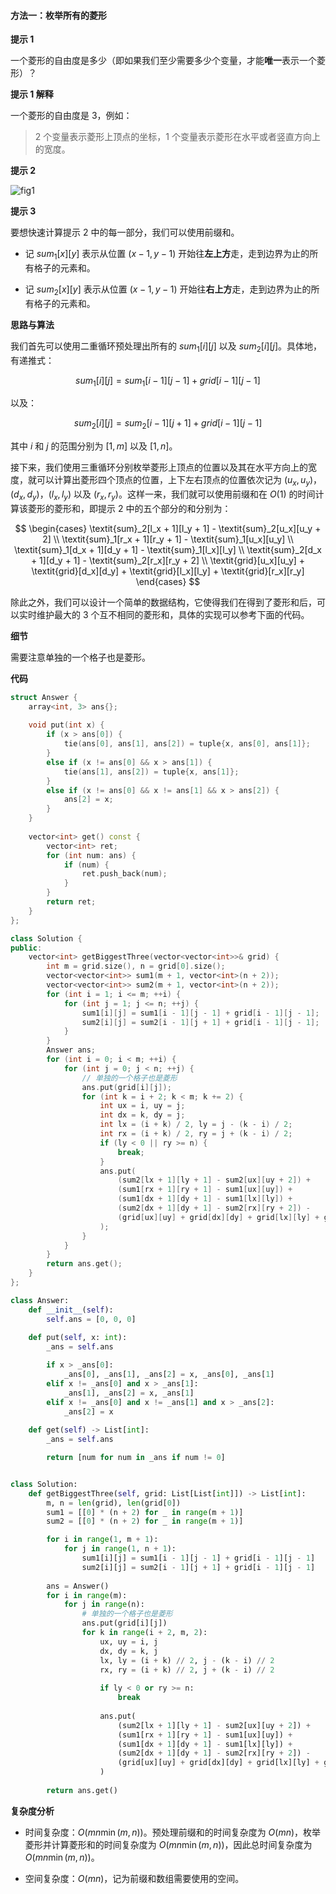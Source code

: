 #### 方法一：枚举所有的菱形

**提示 $1$**

一个菱形的自由度是多少（即如果我们至少需要多少个变量，才能**唯一**表示一个菱形）？

**提示 $1$ 解释**

一个菱形的自由度是 $3$，例如：

> $2$ 个变量表示菱形上顶点的坐标，$1$ 个变量表示菱形在水平或者竖直方向上的宽度。

**提示 $2$**

![fig1](https://assets.leetcode-cn.com/solution-static/5757/5757.png)

**提示 $3$**

要想快速计算提示 $2$ 中的每一部分，我们可以使用前缀和。

- 记 $\textit{sum}_1[x][y]$ 表示从位置 $(x-1, y-1)$ 开始往**左上方**走，走到边界为止的所有格子的元素和。

- 记 $\textit{sum}_2[x][y]$ 表示从位置 $(x-1, y-1)$ 开始往**右上方**走，走到边界为止的所有格子的元素和。

**思路与算法**

我们首先可以使用二重循环预处理出所有的 $\textit{sum}_1[i][j]$ 以及 $\textit{sum}_2[i][j]$。具体地，有递推式：

$$
\textit{sum}_1[i][j] = \textit{sum}_1[i-1][j-1] + \textit{grid}[i-1][j-1]
$$

以及：

$$
\textit{sum}_2[i][j] = \textit{sum}_2[i-1][j+1] + \textit{grid}[i-1][j-1]
$$

其中 $i$ 和 $j$ 的范围分别为 $[1, m]$ 以及 $[1, n]$。

接下来，我们使用三重循环分别枚举菱形上顶点的位置以及其在水平方向上的宽度，就可以计算出菱形四个顶点的位置，上下左右顶点的位置依次记为 $(u_x, u_y)$，$(d_x, d_y)$，$(l_x, l_y)$ 以及 $(r_x, r_y)$。这样一来，我们就可以使用前缀和在 $O(1)$ 的时间计算该菱形的菱形和，即提示 $2$ 中的五个部分的和分别为：

$$
\begin{cases}
\textit{sum}_2[l_x + 1][l_y + 1] - \textit{sum}_2[u_x][u_y + 2] \\
\textit{sum}_1[r_x + 1][r_y + 1] - \textit{sum}_1[u_x][u_y] \\
\textit{sum}_1[d_x + 1][d_y + 1] - \textit{sum}_1[l_x][l_y] \\
\textit{sum}_2[d_x + 1][d_y + 1] - \textit{sum}_2[r_x][r_y + 2] \\
\textit{grid}[u_x][u_y] + \textit{grid}[d_x][d_y] + \textit{grid}[l_x][l_y] + \textit{grid}[r_x][r_y]
\end{cases}
$$

除此之外，我们可以设计一个简单的数据结构，它使得我们在得到了菱形和后，可以实时维护最大的 $3$ 个互不相同的菱形和，具体的实现可以参考下面的代码。

**细节**

需要注意单独的一个格子也是菱形。

**代码**

```C++ [sol1-C++]
struct Answer {
    array<int, 3> ans{};
    
    void put(int x) {
        if (x > ans[0]) {
            tie(ans[0], ans[1], ans[2]) = tuple{x, ans[0], ans[1]};
        }
        else if (x != ans[0] && x > ans[1]) {
            tie(ans[1], ans[2]) = tuple{x, ans[1]};
        }
        else if (x != ans[0] && x != ans[1] && x > ans[2]) {
            ans[2] = x;
        }
    }
    
    vector<int> get() const {
        vector<int> ret;
        for (int num: ans) {
            if (num) {
                ret.push_back(num);
            }
        }
        return ret;
    }
};

class Solution {
public:
    vector<int> getBiggestThree(vector<vector<int>>& grid) {
        int m = grid.size(), n = grid[0].size();
        vector<vector<int>> sum1(m + 1, vector<int>(n + 2));
        vector<vector<int>> sum2(m + 1, vector<int>(n + 2));
        for (int i = 1; i <= m; ++i) {
            for (int j = 1; j <= n; ++j) {
                sum1[i][j] = sum1[i - 1][j - 1] + grid[i - 1][j - 1];
                sum2[i][j] = sum2[i - 1][j + 1] + grid[i - 1][j - 1];
            }
        }
        Answer ans;
        for (int i = 0; i < m; ++i) {
            for (int j = 0; j < n; ++j) {
                // 单独的一个格子也是菱形
                ans.put(grid[i][j]);
                for (int k = i + 2; k < m; k += 2) {
                    int ux = i, uy = j;
                    int dx = k, dy = j;
                    int lx = (i + k) / 2, ly = j - (k - i) / 2;
                    int rx = (i + k) / 2, ry = j + (k - i) / 2;
                    if (ly < 0 || ry >= n) {
                        break;
                    }
                    ans.put(
                        (sum2[lx + 1][ly + 1] - sum2[ux][uy + 2]) +
                        (sum1[rx + 1][ry + 1] - sum1[ux][uy]) +
                        (sum1[dx + 1][dy + 1] - sum1[lx][ly]) +
                        (sum2[dx + 1][dy + 1] - sum2[rx][ry + 2]) -
                        (grid[ux][uy] + grid[dx][dy] + grid[lx][ly] + grid[rx][ry])
                    );
                }
            }
        }
        return ans.get();
    }
};
```

```Python [sol1-Python3]
class Answer:
    def __init__(self):
        self.ans = [0, 0, 0]
    
    def put(self, x: int):
        _ans = self.ans

        if x > _ans[0]:
            _ans[0], _ans[1], _ans[2] = x, _ans[0], _ans[1]
        elif x != _ans[0] and x > _ans[1]:
            _ans[1], _ans[2] = x, _ans[1]
        elif x != _ans[0] and x != _ans[1] and x > _ans[2]:
            _ans[2] = x
    
    def get(self) -> List[int]:
        _ans = self.ans

        return [num for num in _ans if num != 0]


class Solution:
    def getBiggestThree(self, grid: List[List[int]]) -> List[int]:
        m, n = len(grid), len(grid[0])
        sum1 = [[0] * (n + 2) for _ in range(m + 1)]
        sum2 = [[0] * (n + 2) for _ in range(m + 1)]

        for i in range(1, m + 1):
            for j in range(1, n + 1):
                sum1[i][j] = sum1[i - 1][j - 1] + grid[i - 1][j - 1]
                sum2[i][j] = sum2[i - 1][j + 1] + grid[i - 1][j - 1]
        
        ans = Answer()
        for i in range(m):
            for j in range(n):
                # 单独的一个格子也是菱形
                ans.put(grid[i][j])
                for k in range(i + 2, m, 2):
                    ux, uy = i, j
                    dx, dy = k, j
                    lx, ly = (i + k) // 2, j - (k - i) // 2
                    rx, ry = (i + k) // 2, j + (k - i) // 2
                    
                    if ly < 0 or ry >= n:
                        break
                    
                    ans.put(
                        (sum2[lx + 1][ly + 1] - sum2[ux][uy + 2]) +
                        (sum1[rx + 1][ry + 1] - sum1[ux][uy]) +
                        (sum1[dx + 1][dy + 1] - sum1[lx][ly]) +
                        (sum2[dx + 1][dy + 1] - sum2[rx][ry + 2]) -
                        (grid[ux][uy] + grid[dx][dy] + grid[lx][ly] + grid[rx][ry])
                    )
        
        return ans.get()
```

**复杂度分析**

- 时间复杂度：$O(mn \min(m, n))$。预处理前缀和的时间复杂度为 $O(mn)$，枚举菱形并计算菱形和的时间复杂度为 $O(mn \min(m, n))$，因此总时间复杂度为 $O(mn \min(m, n))$。

- 空间复杂度：$O(mn)$，记为前缀和数组需要使用的空间。